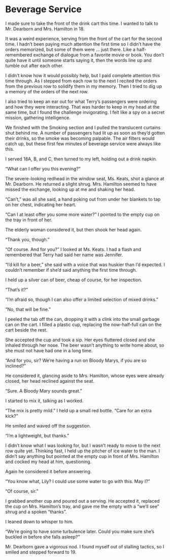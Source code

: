 # Beverage Service

I made sure to take the front of the drink cart this time.
I wanted to talk to Mr. Dearborn and Mrs. Hamilton in 18.

It was a weird experience, serving from the front of the cart for the second time.
I hadn’t been paying much attention the first time so I didn’t have the orders memorized, but some of them were … just there.
Like a half-remembered exchange of dialogue from a favorite movie or book.
You don’t quite have it until someone starts saying it, then the words line up and tumble out after each other.

I didn’t know how it would possibly help, but I paid complete attention this time through.
As I stepped from each row to the next I recited the orders from the previous row to solidify them in my memory.
Then I tried to dig up a memory of the orders of the next row.

I also tried to keep an ear out for what Terry’s passengers were ordering and how they were interacting.
That was harder to keep in my head at the same time, but I found the challenge invigorating.
I felt like a spy on a secret mission, gathering intelligence.

We finished with the Smoking section and I pulled the translucent curtains shut behind me.
A number of passengers had lit up as soon as they’d gotten their drinks, so the smoke was becoming palpable.
The air filters would catch up, but these first few minutes of beverage service were always like this.

I served 18A, B, and C, then turned to my left, holding out a drink napkin.

“What can I offer you this evening?”

The severe-looking redhead in the window seat, Ms. Keats, shot a glance at Mr. Dearborn.
He returned a slight shrug.
Mrs. Hamilton seemed to have missed the exchange, looking up at me and shaking her head.

“Can’t,” was all she said, a hand poking out from under her blankets to tap on her chest, indicating her heart.

“Can I at least offer you some more water?”
I pointed to the empty cup on the tray in front of her.

The elderly woman considered it, but then shook her head again.

“Thank you, though.”

“Of course.
And for you?”
I looked at Ms. Keats.
I had a flash and remembered that Terry had said her name was Jennifer.

“I’d kill for a beer,” she said with a voice that was huskier than I’d expected.
I couldn’t remember if she’d said anything the first time through.

I held up a silver can of beer, cheap of course, for her inspection.

“That’s it?”

“I’m afraid so, though I can also offer a limited selection of mixed drinks.”

“No, that will be fine.”

I peeled the tab off the can, dropping it with a clink into the small garbage can on the cart.
I filled a plastic cup, replacing the now-half-full can on the cart beside the rest.

She accepted the cup and took a sip.
Her eyes fluttered closed and she inhaled through her nose.
The beer wasn’t anything to write home about, so she must not have had one in a long time.

“And for you, sir?
We’re having a run on Bloody Marys, if you are so inclined?”

He considered it, glancing aside to Mrs. Hamilton, whose eyes were already closed, her head reclined against the seat.

“Sure.
A Bloody Mary sounds great.”

I started to mix it, talking as I worked.

“The mix is pretty mild.”
I held up a small red bottle.
“Care for an extra kick?”

He smiled and waved off the suggestion.

“I’m a lightweight, but thanks.”

I didn’t know what I was looking for, but I wasn’t ready to move to the next row quite yet.
Thinking fast, I held up the pitcher of ice water to the man.
I didn’t say anything but pointed at the empty cup in front of Mrs. Hamilton and cocked my head at him, questioning.

Again he considered it before answering.

“You know what, Lily?
I could use some water to go with this.
May I?”

“Of course, sir.”

I grabbed another cup and poured out a serving.
He accepted it, replaced the cup on Mrs. Hamilton’s tray, and gave me the empty with a “we’ll see” shrug and a spoken “thanks”.

I leaned down to whisper to him.

“We’re going to have some turbulence later.
Could you make sure she’s buckled in before she falls asleep?”

Mr. Dearborn gave a vigorous nod.
I found myself out of stalling tactics, so I smiled and stepped forward to 19.